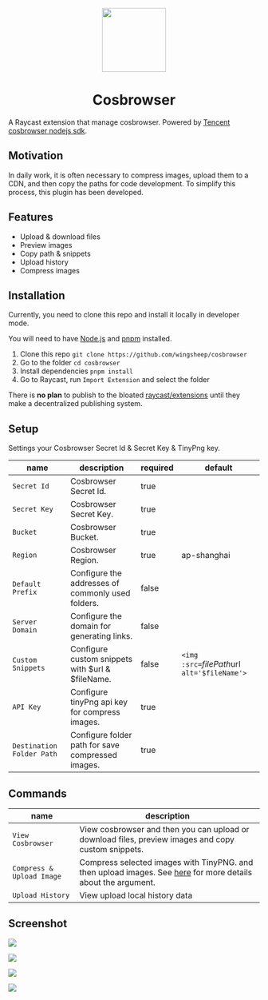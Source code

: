 <p align="center">
  <img src="./assets/icon.png" width="128">
  <h1 align="center">Cosbrowser</h1>
</p>

A Raycast extension that manage cosbrowser. Powered by [Tencent cosbrowser nodejs sdk](https://cloud.tencent.com/document/product/436/8629).


## Motivation

In daily work, it is often necessary to compress images, upload them to a CDN, and then copy the paths for code development. To simplify this process, this plugin has been developed.

## Features

- Upload & download files
- Preview images
- Copy path & snippets
- Upload history
- Compress images

## Installation

Currently, you need to clone this repo and install it locally in developer mode.

You will need to have [Node.js](https://nodejs.org) and [pnpm](https://pnpm.io/) installed.

1. Clone this repo `git clone https://github.com/wingsheep/cosbrowser`
2. Go to the folder `cd cosbrowser`
3. Install dependencies `pnpm install`
4. Go to Raycast, run `Import Extension` and select the folder

There is **no plan** to publish to the bloated [raycast/extensions](https://github.com/raycast/extensions) until they make a decentralized publishing system.

## Setup

Settings your Cosbrowser Secret Id & Secret Key & TinyPng key.

| name            | description | required | default |
| ----------------- | ----------------- | ----------------- | ----------------- |
| `Secret Id` | Cosbrowser  Secret Id. | true |
| `Secret Key` | Cosbrowser  Secret Key. | true |
| `Bucket` | Cosbrowser Bucket. | true |
| `Region` | Cosbrowser Region. | true | ap-shanghai
| `Default Prefix` | Configure the addresses of commonly used folders. | false |
| `Server Domain` | Configure the domain for generating links. | false | 
| `Custom Snippets` | Configure custom snippets with $url & $fileName. | false | `<img :src=`${filePath}$url` alt='$fileName'>`
| `API Key` | Configure tinyPng api key for compress images. | true |
| `Destination Folder Path` | Configure folder path for save compressed images. | true |


## Commands

| name              | description                                                                                                                                                   |
| ----------------- | ------------------------------------------------------------------------------------------------------------------------------------------------------------- |
| `View Cosbrowser` | View cosbrowser and then you can upload or download files, preview images and copy custom snippets.                                                                                                                |
| `Compress & Upload Image` | Compress selected images with TinyPNG. and then upload images. See [here](https://tinypng.com/developers/reference#resizing-images) for more details about the argument. |
| `Upload History` |  View upload local history data |

## Screenshot
![](https://cdn.jsdelivr.net/gh/wingsheep/FigureBed@master/img/view-cosbrowser.png)

![](https://cdn.jsdelivr.net/gh/wingsheep/FigureBed@master/img/cosbrowser_actions.png)

![](https://cdn.jsdelivr.net/gh/wingsheep/FigureBed@master/img/compress_panel.png)

![](https://cdn.jsdelivr.net/gh/wingsheep/FigureBed@master/img/cosbrowser_upload_history.png)
